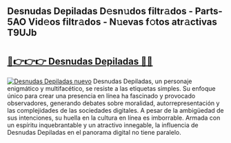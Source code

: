 ## Desnudas Depiladas D𝚎sn𝚞dos filtr𝚊dos - Parts-5AO Vid𝚎os filtr𝚊dos - N𝚞evas f𝚘tos atr𝚊ctivas T9UJb

# <h2><a href="http://mb5jes3.tromn.icu/?c=Desnudas+Depiladas">🔗👉👉👉 Desnudas Depiladas 🔗🔗</a></h2>

[![Desnudas Depiladas nuevo](https://i.imgur.com/pEAQMta.gif)](http://mb5jes3.tromn.icu/?c=Desnudas+Depiladas)
Desnudas Depiladas, un personaje enigmático y multifacético, se resiste a las etiquetas simples. Su enfoque único para crear una presencia en línea ha fascinado y provocado observadores, generando debates sobre moralidad, autorrepresentación y las complejidades de las sociedades digitales. A pesar de la ambigüedad de sus intenciones, su huella en la cultura en línea es imborrable. Armada con un espíritu inquebrantable y un atractivo innegable, la influencia de Desnudas Depiladas en el panorama digital no tiene paralelo.
